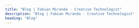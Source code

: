 ```yaml
---
title: "Blog | Fabian Miranda - Creative Technologist"
description: "Blog | Fabian Miranda - Creative Technologist"
heading: "Blog"
---
```

